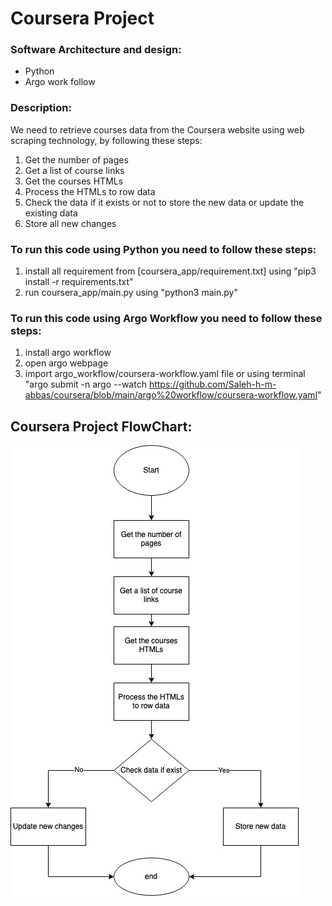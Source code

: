# Coursera Project

### Software Architecture and design:
- Python
- Argo work follow

### Description:

We need to retrieve courses data from the Coursera website using web scraping technology, by following these steps:
1)	Get the number of pages
2)	Get a list of course links
3)	Get the courses HTMLs
4)	Process the HTMLs to row data
5)	Check the data if it exists or not to store the new data or update the existing data
6)	Store all new changes


### To run this code using Python you need to follow these steps:
1) install all requirement from [coursera_app/requirement.txt] using "pip3 install -r requirements.txt"
2) run coursera_app/main.py using "python3 main.py"

### To run this code using Argo Workflow you need to follow these steps:
1) install argo workflow
2) open argo webpage
3) import argo_workflow/coursera-workflow.yaml file or using terminal "argo submit -n argo --watch https://github.com/Saleh-h-m-abbas/coursera/blob/main/argo%20workflow/coursera-workflow.yaml" 



## Coursera Project FlowChart:

![Alt text](documentation/FlowChart.jpg?raw=true "coursera project flowchart")
